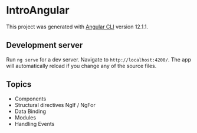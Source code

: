 # IntroAngular

This project was generated with [Angular CLI](https://github.com/angular/angular-cli) version 12.1.1.

## Development server

Run `ng serve` for a dev server. Navigate to `http://localhost:4200/`. The app will automatically reload if you change any of the source files.

## Topics

- Components
- Structural directives NgIf / NgFor
- Data Binding
- Modules
- Handling Events
